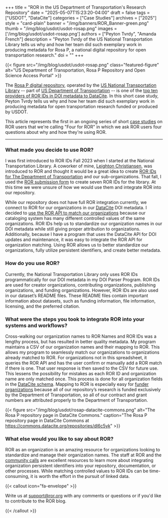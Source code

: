 +++ 
title = "ROR in the US Department of Transportation's Research Repository" 
date = "2025-05-07T15:23:20-04:00"
draft = false 
tags = ["USDOT", "DataCite"] 
categories = ["Case Studies"] 
archives = ["2025"]
style = "card-plain" 
banner = "/img/banners/ROR_Banner-green.png" 
thumb = "/img/blog/usdot/usdot-rosap.png" 
images = ['/img/blog/usdot/usdot-rosap.png']
authors = ["Peyton Tvrdy", "Amanda French"] 
description = "Peyton Tvrdy of the US National Transportation Library tells us why and how her team did such exemplary work in producing metadata for Rosa P, a national digital repository for open transportation research."
doi = ""
+++ 

{{< figure src="/img/blog/usdot/usdot-rosap.png" class="featured-figure" alt="US Department of Transportation, Rosa P Repository and Open Science Access Portal" >}}

The [Rosa P digital repository](https://rosap.ntl.bts.gov/), operated by the [US National Transportation Library](https://ntl.bts.gov/ntl) -- part of [US Department of Transportation](https://www.transportation.gov/) -- is one of the [top ten providers of ROR IDs in DOI metadata to DataCite](https://api.datacite.org/dois?query=fundingReferences.funderIdentifierType:ROR&page%5Bsize%5D=0). In this short case study, Peyton Tvrdy tells us why and how her team did such exemplary work in producing metadata for open transportation research funded or produced by USDOT.

This article represents the first in an ongoing series of short [case studies](/categories/case-studies) on ROR users that we're calling "Four for ROR" in which we ask ROR users four questions about why and how they're using ROR. 

---

### What made you decide to use ROR?

I was first introduced to ROR IDs Fall 2023 when I started at the National Transportation Library. A coworker of mine, [Leighton Christiansen](https://orcid.org/0000-0002-0543-4268), was introduced to ROR and thought it would be a great idea to create [ROR IDs for The Department of Transportation](https://ror.org/02xfw2e90) and our sub-organizations. That fall, I used the [ROR submission form](https://curation-request.ror.org) to create seven ROR IDs for the library. At this time we were unsure of how we would use them and integrate ROR into our repository. 

While our repository does not have full ROR integration currently, we connect to ROR for our organizations in our [DataCite](https://datacite.org) DOI metadata. I decided to [use the ROR API to match our organizations](https://ror.readme.io/docs/matching#match-organization-names-to-ror-ids-using-the-ror-api) because our cataloging system has many different controlled values of the same organizations. ROR IDs help us to standardize our organization names in our DOI metadata while still giving proper attribution to organizations. Additionally, because I have a program that uses the DataCite API for DOI updates and maintenance, it was easy to integrate the ROR API for organization matching. Using ROR allows us to better standardize our organizations, fully utilize persistent identifiers, and create better metadata. 

### How do you use ROR?

Currently, the National Transportation Library only uses ROR IDs programmatically for our DOI metadata in my DOI Parser Program. ROR IDs are used for creator organizations, contributing organizations, publishing organizations, and funding organizations. However, ROR IDs are also used in our dataset’s README files. These README files contain important information about datasets, such as funding information, file information, licensing, and the preferred citation. 

### What were the steps you took to integrate ROR into your systems and workflows?

Cross-walking our organization names to ROR Names and ROR IDs was a lengthy process, but has resulted in better quality metadata. My program maintains a CSV of our organization names and their mapping to ROR. This allows my program to seamlessly match our organizations to organizations already matched to ROR. For organizations not in this spreadsheet, it queries the ROR API and has the user confirm or manually add a ROR match if there is one. That user response is then saved to the CSV for future use. This lessens the possibility for mistakes as each ROR ID and organization name are only matched once. This process is done for all organization fields in the [DataCite schema](https://datacite-metadata-schema.readthedocs.io/en/4.5/). Mapping to ROR is especially easy for [funder organizations](https://datacite-metadata-schema.readthedocs.io/en/4.5/properties/fundingreference/#funderidentifier) because all of our repository’s research is funded exclusively by the Department of Transportation, so all of our contract and grant numbers are attributed properly to the Department of Transportation. 

{{< figure src="/img/blog/usdot/rosap-datacite-commons.png" alt="The Rosa P repository page in DataCite Commons." caption="The Rosa P repository page in DataCite Commons at https://commons.datacite.org/repositories/dl6c5yk" >}}


### What else would you like to say about ROR?

ROR as an organization is an amazing resource for organizations looking to standardize and manage their organization names. The staff at ROR and the [community calls](/events) are excellent resources to learn more about integrating organization persistent identifiers into your repository, documentation, or other processes. While matching controlled values to ROR IDs can be time-consuming, it is worth the effort in the pursuit of linked data. 

{{< callout icon="fa-envelope" >}} 

Write us at support@ror.org with any comments or questions or if you'd like to contribute to the ROR blog. 

{{< /callout >}} 
